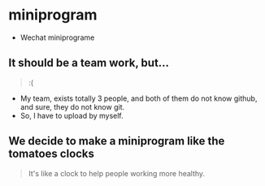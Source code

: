 # miniprogram
- Wechat miniprograme

## It should be a team work, but...
> :(<br>

- My team, exists totally 3 people, and both of them do not know github, and sure, they do not know git.<br>
- So, I have to upload by myself.
## We decide to make a miniprogram like the tomatoes clocks
> It's like a clock to help people working more healthy.


